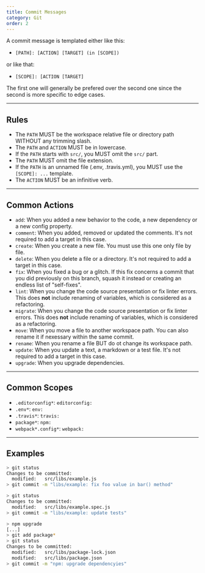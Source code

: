 ```yaml
---
title: Commit Messages
category: Git
order: 2
---
```


A commit message is templated either like this:

- `[PATH]: [ACTION] [TARGET] (in [SCOPE])`

or like that:

- `[SCOPE]: [ACTION [TARGET]`

The first one will generally be prefered over the second one since the second is more specific to edge cases.

---

## Rules

- The `PATH` MUST be the workspace relative file or directory path WITHOUT any trimming slash.
- The `PATH` and `ACTION` MUST be in lowercase.
- If the `PATH` starts with `src/`, you MUST omit the `src/` part.
- The `PATH` MUST omit the file extension.
- If the `PATH` is an unnamed file (.env, .travis.yml), you MUST use the `[SCOPE]: ...` template.
- The `ACTION` MUST be an infinitive verb.

---

## Common Actions

- `add`: When you added a new behavior to the code, a new dependency or a new config property.
- `comment`: When you added, removed or updated the comments. It's not required to add a target in this case.
- `create`: When you create a new file. You must use this one only file by file.
- `delete`: When you delete a file or a directory. It's not required to add a target in this case.
- `fix`: When you fixed a bug or a glitch. If this fix concerns a commit that you did previously on this branch, squash it instead or creating an endless list of "self-fixes".
- `lint`: When you change the code source presentation or fix linter errors. This does **not** include renaming of variables, which is considered as a refactoring.
- `migrate`: When you change the code source presentation or fix linter errors. This does **not** include renaming of variables, which is considered as a refactoring.
- `move`: When you move a file to another workspace path. You can also rename it if nexessary within the same commit.
- `rename`: When you rename a file BUT do ot change its workspace path.
- `update`: When you update a text, a markdown or a test file. It's not required to add a target in this case.
- `upgrade`: When you upgrade dependencies.

---

## Common Scopes

- `.editorconfig*`: `editorconfig: `
- `.env*`: `env: `
- `.travis*`: `travis: `
- `package*`: `npm: `
- `webpack*.config*`: `webpack: `

---

## Examples

```bash
> git status
Changes to be committed:
  modified:   src/libs/example.js
> git commit -m "libs/example: fix foo value in bar() method"
```

```bash
> git status
Changes to be committed:
  modified:   src/libs/example.spec.js
> git commit -m "libs/example: update tests"
```

```bash
> npm upgrade
[...]
> git add package*
> git status
Changes to be committed:
  modified:   src/libs/package-lock.json
  modified:   src/libs/package.json
> git commit -m "npm: upgrade dependencyies"
```
